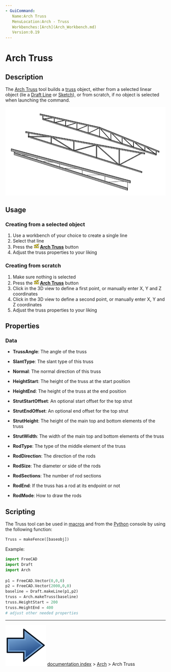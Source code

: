 ```yaml
---
- GuiCommand:
   Name:Arch Truss
   MenuLocation:Arch - Truss
   Workbenches:[Arch](Arch_Workbench.md)
   Version:0.19
---
```


# Arch Truss

## Description

The [Arch Truss](Arch_Truss.md) tool builds a [truss](https://en.wikipedia.org/wiki/Truss) object, either from a selected linear object (lie a [Draft Line](Draft_Line.md) or [Sketch](Sketcher_NewSketch.md)), or from scratch, if no object is selected when launching the command.

 <img alt="" src=images/Arch_Truss_example.png  style="width:600px;"> 

## Usage

### Creating from a selected object 

1.  Use a workbench of your choice to create a single line
2.  Select that line
3.  Press the **<img src="images/Arch_Truss.svg" width=16px> [Arch Truss](Arch_Truss.md)** button
4.  Adjust the truss properties to your liking

### Creating from scratch 

1.  Make sure nothing is selected
2.  Press the **<img src="images/Arch_Truss.svg" width=16px> [Arch Truss](Arch_Truss.md)** button
3.  Click in the 3D view to define a first point, or manually enter X, Y and Z coordinates
4.  Click in the 3D view to define a second point, or manually enter X, Y and Z coordinates
5.  Adjust the truss properties to your liking

## Properties

### Data

-    **TrussAngle**: The angle of the truss

-    **SlantType**: The slant type of this truss

-    **Normal**: The normal direction of this truss

-    **HeightStart**: The height of the truss at the start position

-    **HeightEnd**: The height of the truss at the end position

-    **StrutStartOffset**: An optional start offset for the top strut

-    **StrutEndOffset**: An optional end offset for the top strut

-    **StrutHeight**: The height of the main top and bottom elements of the truss

-    **StrutWidth**: The width of the main top and bottom elements of the truss

-    **RodType**: The type of the middle element of the truss

-    **RodDirection**: The direction of the rods

-    **RodSize**: The diameter or side of the rods

-    **RodSections**: The number of rod sections

-    **RodEnd**: If the truss has a rod at its endpoint or not

-    **RodMode**: How to draw the rods

## Scripting

The Truss tool can be used in [macros](Macros.md) and from the [Python](Python.md) console by using the following function:

 
```python
Truss = makeFence([baseobj])
```

Example:

 
```python
import FreeCAD
import Draft
import Arch

p1 = FreeCAD.Vector(0,0,0)
p2 = FreeCAD.Vector(2000,0,0)
baseline = Draft.makeLine(p1,p2)
truss = Arch.makeTruss(baseline)
truss.HeightStart = 200
truss.HeightEnd = 400
# adjust other needed properties
```



---
![](images/Button_right.svg) [documentation index](../README.md) > [Arch](Arch_Workbench.md) > Arch Truss
